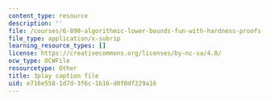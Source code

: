 ```yaml
---
content_type: resource
description: ''
file: /courses/6-890-algorithmic-lower-bounds-fun-with-hardness-proofs-fall-2014/e716e5581d7d3f6c1b16d0f0df229a16_EMyRV3H4Vf4.srt
file_type: application/x-subrip
learning_resource_types: []
license: https://creativecommons.org/licenses/by-nc-sa/4.0/
ocw_type: OCWFile
resourcetype: Other
title: 3play caption file
uid: e716e558-1d7d-3f6c-1b16-d0f0df229a16
---
```

